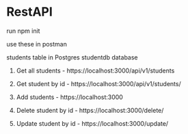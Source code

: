 # RestAPI

run npm init

use these in postman

students table in Postgres studentdb database

1. Get all students -
    https://localhost:3000/api/v1/students

2. Get student by id -
    https://localhost:3000/api/v1/students/<id>

3. Add students -
    https://localhost:3000

4. Delete student by id -
    https://localhost:3000/delete/<id>

5. Update student by id -
    https://localhost:3000/update/<id>
